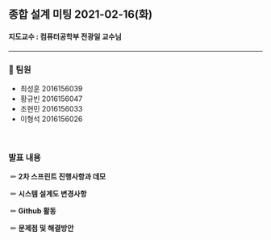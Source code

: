 ## **종합 설계 미팅 2021-02-16(화)**

#### 지도교수 : 컴퓨터공학부 전광일 교수님

***



### **📌 팀원**

-  최성훈 2016156039
-  황규빈 2016156047
-  조현민 2016156033
-  이형석 2016156026

<br>

### **발표 내용**

​		✏ **2차 스프린트 진행사항과 데모**

​		✏ **시스템 설계도 변경사항**

​		✏ **Github 활동**

​		✏ **문제점 및 해결방안**

